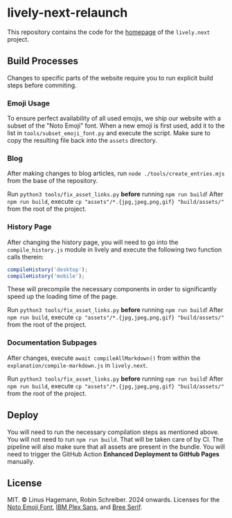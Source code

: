 # lively-next-relaunch

This repository contains the code for the [homepage](lively-next.org) of the `lively.next` project.

## Build Processes

Changes to specific parts of the website require you to run explicit build steps before commiting.

### Emoji Usage

To ensure perfect availability of all used emojis, we ship our website with a subset of the "Noto Emoji" font. When a new emoji is first used, add it to the list in `tools/subset_emoji_font.py` and execute the script. Make sure to copy the resulting file back into the `assets` directory.

### Blog

After making changes to blog articles, run `node ./tools/create_entries.mjs` from the base of the repository.

Run `python3 tools/fix_asset_links.py` **before** running `npm run build`! After `npm run build`, execute `cp "assets"/*.{jpg,jpeg,png,gif} "build/assets/"` from the root of the project.

### History Page

After changing the history page, you will need to go into the `compile_history.js` module in lively and execute the following two function calls therein:

```js
compileHistory('desktop');
compileHistory('mobile');
```

These will precompile the necessary components in order to significantly speed up the loading time of the page.

Run `python3 tools/fix_asset_links.py` **before** running `npm run build`! After `npm run build`, execute `cp "assets"/*.{jpg,jpeg,png,gif} "build/assets/"` from the root of the project.

### Documentation Subpages

After changes, execute `await compileAllMarkdown()` from within the `explanation/compile-markdown.js` in `lively.next`.

Run `python3 tools/fix_asset_links.py` **before** running `npm run build`! After `npm run build`, execute `cp "assets"/*.{jpg,jpeg,png,gif} "build/assets/"` from the root of the project.

## Deploy

You will need to run the necessary compilation steps as mentioned above. You will not need to run `npm run build`. That will be taken care of by CI. The pipeline will also make sure that all assets are present in the bundle. You will need to trigger the GitHub Action **Enhanced Deployment to GitHub Pages** manually.

## License

MIT. © Linus Hagemann, Robin Schreiber. 2024 onwards.
Licenses for the [Noto Emoji Font](https://fonts.google.com/noto/specimen/Noto+Emoji/about), [IBM Plex Sans](https://fonts.google.com/specimen/IBM+Plex+Sans/about), and [Bree Serif](https://fonts.google.com/specimen/Bree+Serif/about).